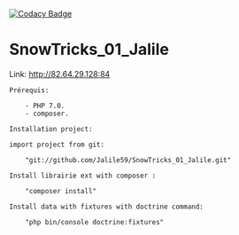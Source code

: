 [![Codacy Badge](https://api.codacy.com/project/badge/Grade/beb47b56c7e1472b9c310fccda013fc0)](https://www.codacy.com/app/Jalile59/SnowTricks_01_Jalile?utm_source=github.com&amp;utm_medium=referral&amp;utm_content=Jalile59/SnowTricks_01_Jalile&amp;utm_campaign=Badge_Grade)

# SnowTricks_01_Jalile

Link: http://82.64.29.128:84

	Prérequis:

		- PHP 7.0.
		- composer.

	Installation project:

	import project from git:

		"git://github.com/Jalile59/SnowTricks_01_Jalile.git"

	Install librairie ext with composer :

		"composer install"
	
	Install data with fixtures with doctrine command:
	
		"php bin/console doctrine:fixtures"

